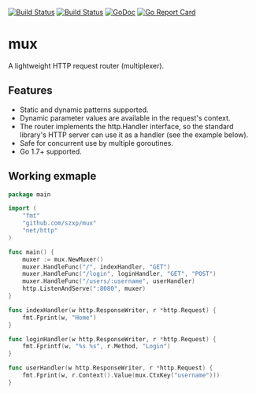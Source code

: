 [![Build Status](https://travis-ci.org/szxp/mux.svg?branch=master)](https://travis-ci.org/szxp/mux)
[![Build Status](https://ci.appveyor.com/api/projects/status/github/szxp/mux?branch=master&svg=true)](https://ci.appveyor.com/project/szxp/mux)
[![GoDoc](https://godoc.org/github.com/szxp/mux?status.svg)](https://godoc.org/github.com/szxp/mux)
[![Go Report Card](https://goreportcard.com/badge/github.com/szxp/mux)](https://goreportcard.com/report/github.com/szxp/mux)

# mux
A lightweight HTTP request router (multiplexer).

## Features
 * Static and dynamic patterns supported.
 * Dynamic parameter values are available in the request's context.
 * The router implements the http.Handler interface, so the standard library's HTTP server can use it as a handler (see the example below).
 * Safe for concurrent use by multiple goroutines.
 * Go 1.7+ supported.

## Working exmaple
```go
package main

import (
	"fmt"
	"github.com/szxp/mux"
	"net/http"
)

func main() {
	muxer := mux.NewMuxer()
	muxer.HandleFunc("/", indexHandler, "GET")
	muxer.HandleFunc("/login", loginHandler, "GET", "POST")
	muxer.HandleFunc("/users/:username", userHandler)
	http.ListenAndServe(":8080", muxer)
}

func indexHandler(w http.ResponseWriter, r *http.Request) {
	fmt.Fprint(w, "Home")
}

func loginHandler(w http.ResponseWriter, r *http.Request) {
	fmt.Fprintf(w, "%s %s", r.Method, "Login")
}

func userHandler(w http.ResponseWriter, r *http.Request) {
	fmt.Fprint(w, r.Context().Value(mux.CtxKey("username")))
}
```
